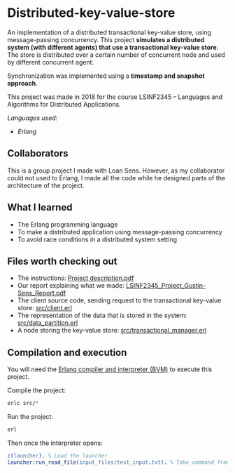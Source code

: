 # Distributed-key-value-store
An implementation of a distributed transactional key-value store, using message-passing concurrency.
This project **simulates a distributed system (with different agents) that use a transactional key-value store**.
The store is distributed over a certain number of concurrent node and used by different concurrent agent.

Synchronization was implemented using a **timestamp and snapshot approach**.

This project was made in 2018 for the course LSINF2345 &ndash; Languages and Algorithms for Distributed Applications.

*Languages used:*
- *Erlang*

## Collaborators
This is a group project I made with Loan Sens.
However, as my collaborator could not used to Erlang, I made all the code while he designed parts of the architecture of the project.

## What I learned
- The Erlang programming language
- To make a distributed application using message-passing concurrency
- To avoid race conditions in a distributed system setting

## Files worth checking out
- The instructions: [Project description.pdf](https://github.com/sigustin/Distributed-key-value-store/blob/master/Project%20description.pdf)
- Our report explaining what we made: [LSINF2345_Project_Gustin-Sens_Report.pdf](https://github.com/sigustin/Distributed-key-value-store/blob/master/LSINF2345_Project_Gustin-Sens_Report.pdf)
- The client source code, sending request to the transactional key-value store: [src/client.erl](https://github.com/sigustin/Distributed-key-value-store/blob/master/src/client.erl)
- The representation of the data that is stored in the system: [src/data_partition.erl](https://github.com/sigustin/Distributed-key-value-store/blob/master/src/data_partition.erl)
- A node storing the key-value store: [src/transactional_manager.erl](https://github.com/sigustin/Distributed-key-value-store/blob/master/src/transaction_manager.erl)

## Compilation and execution
You will need the [Erlang compiler and interpreter (BVM)](https://www.erlang.org/) to execute this project.

Compile the project:
```sh
erlc src/*
```

Run the project:
```sh
erl
```
Then once the interpreter opens:
```erlang
c(launcher). % Load the launcher
launcher:run_read_file(input_files/test_input.txt). % Take command from 'test_input.txt' file
```
